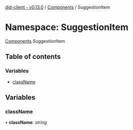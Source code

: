 [did-client - v0.13.0](../README.md) / [Components](components.md) / SuggestionItem

# Namespace: SuggestionItem

[Components](components.md).SuggestionItem

## Table of contents

### Variables

- [className](components.suggestionitem.md#classname)

## Variables

### className

• **className**: *string*
